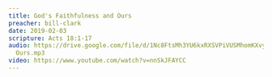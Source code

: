 ```yaml
---
title: God's Faithfulness and Ours
preacher: bill-clark
date: 2019-02-03
scripture: Acts 18:1-17
audio: https://drive.google.com/file/d/1Nc8FtsMh3YU6kxRXSVPiVUSMhomKXvyh/view
  Ours.mp3
video: https://www.youtube.com/watch?v=nnSkJFAYCC
---
```

